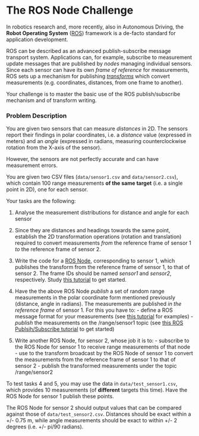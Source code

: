 The ROS Node Challenge
======================

In robotics research and, more recently, also in Autonomous Driving, the
**Robot Operating System** ([ROS](http://wiki.ros.org/)) framework is a
de-facto standard for application development.

ROS can be described as an advanced publish-subscribe message transport system.
Applications can, for example, subscribe to measurement update messages that are published
by _nodes_ managing individual sensors.
Since each sensor can have its own _frame of reference_ for measurements, ROS sets up a
mechanism for publishing _[transforms](http://wiki.ros.org/tf)_ which convert measurements
(e.g. coordinates, distances, from one frame to another).

Your challenge is to master the basic use of the ROS publish/subscribe mechanism and of
transform writing.

### Problem Description

You are given two sensors that can measure _distances_ in 2D. The sensors report their findings in
polar coordinates, i.e. a _distance_ value (expressed in meters) and an _angle_ (expressed in radians,
measuring counterclockwise rotation from the X-axis of the sensor).

However, the sensors are not perfectly accurate and can have measurement errors.

You are given two CSV files (`data/sensor1.csv` and `data/sensor2.csv`), which contain 100 range measurements **of the same target**
(i.e. a single point in 2D), one for each sensor.

Your tasks are the following:

  1. Analyse the measurement distributions for distance and angle for each sensor
  2. Since they are distances and headings towards the same point, establish the 2D transformation
    operations (rotation and translation) required to convert measurements _from_ the reference
    frame of sensor 1 _to_ the reference frame of sensor 2.
  3. Write the code for a [ROS Node](http://wiki.ros.org/ROS/Tutorials/UnderstandingNodes),
  corresponding to sensor 1, which publishes the transform from the reference frame of sensor 1, to that of sensor 2.
  The frame IDs should be named _sensor1_ and _sensor2_, respectively. Study
  [this tutorial](http://wiki.ros.org/tf/Tutorials/Writing%20a%20tf%20broadcaster%20%28Python%29) to get started.

  4. Have the the above ROS Node _publish_ a set of random range measurements in the polar coordinate
  form mentioned previously (distance, angle in radians).
  The measurements are published _in the reference frame_ of sensor 1. For this you have to:
    - define a ROS message format for your measurements (see [this tutorial](http://wiki.ros.org/ROS/Tutorials/CreatingMsgAndSrv) for examples)
    - _publish_ the measurements on the /range/sensor1 topic (see [this ROS Publsih/Subscribe tutorial](http://wiki.ros.org/ROS/Tutorials/WritingPublisherSubscriber%28python%29)
     to get started)

  5. Write another ROS Node, for sensor 2, whose job it is to:
    - subscribe to the ROS Node for sensor 1 to receive range measurements of that node
    - use to the transform broadcast by the ROS Node of sensor 1 to convert the measurements from the
    reference frame of sensor 1 to that of sensor 2
    - publish the transformed measurements under the topic /range/sensor2

To test tasks 4 and 5, you may use the data in `data/test_sensor1.csv`,
which provides 10 measurements (of **different** targets this time). Have the ROS Node for sensor 1 publish
these points.

The ROS Node for sensor 2 should output values that can be compared against those of `data/test_sensor2.csv`.
Distances should be exact within a +/- 0.75 m, while angle measurements
should be exact to within +/- 2 degrees (i.e. +/- pi/90 radians).

